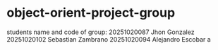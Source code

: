 # object-orient-project-group
students name and code of group: 20251020087 Jhon Gonzalez 20251020102 Sebastian Zambrano 20251020094 Alejandro Escobar
a
